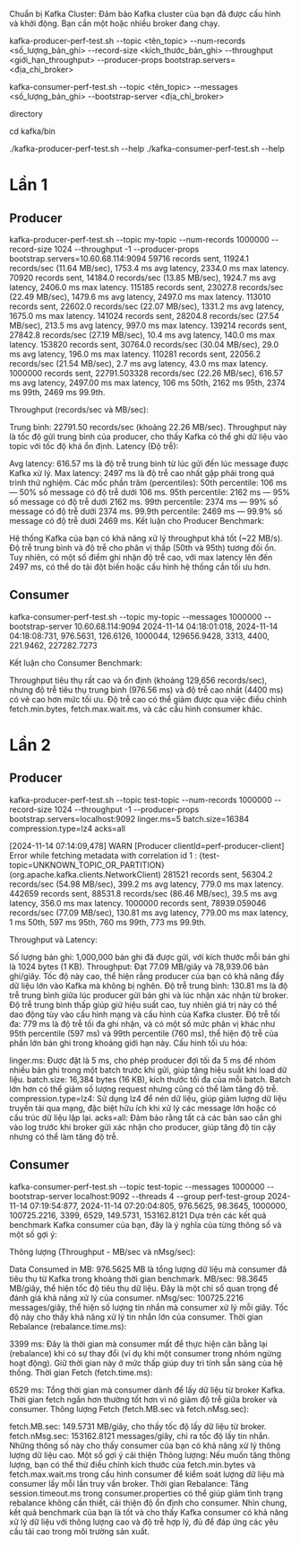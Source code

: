 Chuẩn bị Kafka Cluster: Đảm bảo Kafka cluster của bạn đã được cấu hình và khởi động. Bạn cần một hoặc nhiều broker đang chạy.

kafka-producer-perf-test.sh --topic <tên_topic> --num-records <số_lượng_bản_ghi> --record-size <kích_thước_bản_ghi> --throughput <giới_hạn_throughput> --producer-props bootstrap.servers=<địa_chỉ_broker>

kafka-consumer-perf-test.sh --topic <tên_topic> --messages <số_lượng_bản_ghi> --bootstrap-server <địa_chỉ_broker>

directory 

cd kafka/bin

./kafka-producer-perf-test.sh --help
./kafka-consumer-perf-test.sh --help

# Lần 1
## Producer
kafka-producer-perf-test.sh --topic my-topic --num-records 1000000 --record-size 1024 --throughput -1 --producer-props bootstrap.servers=10.60.68.114:9094
59716 records sent, 11924.1 records/sec (11.64 MB/sec), 1753.4 ms avg latency, 2334.0 ms max latency.
70920 records sent, 14184.0 records/sec (13.85 MB/sec), 1924.7 ms avg latency, 2406.0 ms max latency.
115185 records sent, 23027.8 records/sec (22.49 MB/sec), 1479.6 ms avg latency, 2497.0 ms max latency.
113010 records sent, 22602.0 records/sec (22.07 MB/sec), 1331.2 ms avg latency, 1675.0 ms max latency.
141024 records sent, 28204.8 records/sec (27.54 MB/sec), 213.5 ms avg latency, 997.0 ms max latency.
139214 records sent, 27842.8 records/sec (27.19 MB/sec), 10.4 ms avg latency, 140.0 ms max latency.
153820 records sent, 30764.0 records/sec (30.04 MB/sec), 29.0 ms avg latency, 196.0 ms max latency.
110281 records sent, 22056.2 records/sec (21.54 MB/sec), 2.7 ms avg latency, 43.0 ms max latency.
1000000 records sent, 22791.503328 records/sec (22.26 MB/sec), 616.57 ms avg latency, 2497.00 ms max latency, 106 ms 50th, 2162 ms 95th, 2374 ms 99th, 2469 ms 99.9th.

Throughput (records/sec và MB/sec):

Trung bình: 22791.50 records/sec (khoảng 22.26 MB/sec).
Throughput này là tốc độ gửi trung bình của producer, cho thấy Kafka có thể ghi dữ liệu vào topic với tốc độ khá ổn định.
Latency (Độ trễ):

Avg latency: 616.57 ms là độ trễ trung bình từ lúc gửi đến lúc message được Kafka xử lý.
Max latency: 2497 ms là độ trễ cao nhất gặp phải trong quá trình thử nghiệm.
Các mốc phần trăm (percentiles):
50th percentile: 106 ms — 50% số message có độ trễ dưới 106 ms.
95th percentile: 2162 ms — 95% số message có độ trễ dưới 2162 ms.
99th percentile: 2374 ms — 99% số message có độ trễ dưới 2374 ms.
99.9th percentile: 2469 ms — 99.9% số message có độ trễ dưới 2469 ms.
Kết luận cho Producer Benchmark:

Hệ thống Kafka của bạn có khả năng xử lý throughput khá tốt (~22 MB/s).
Độ trễ trung bình và độ trễ cho phân vị thấp (50th và 95th) tương đối ổn. Tuy nhiên, có một số điểm ghi nhận độ trễ cao, với max latency lên đến 2497 ms, có thể do tải đột biến hoặc cấu hình hệ thống cần tối ưu hơn.

## Consumer
kafka-consumer-perf-test.sh --topic my-topic --messages 1000000 --bootstrap-server 10.60.68.114:9094
2024-11-14 04:18:01:018, 2024-11-14 04:18:08:731, 976.5631, 126.6126, 1000044, 129656.9428, 3313, 4400, 221.9462, 227282.7273

Kết luận cho Consumer Benchmark:

Throughput tiêu thụ rất cao và ổn định (khoảng 129,656 records/sec), nhưng độ trễ tiêu thụ trung bình (976.56 ms) và độ trễ cao nhất (4400 ms) có vẻ cao hơn mức tối ưu.
Độ trễ cao có thể giảm được qua việc điều chỉnh fetch.min.bytes, fetch.max.wait.ms, và các cấu hình consumer khác.


# Lần 2

## Producer
kafka-producer-perf-test.sh --topic test-topic --num-records 1000000 --record-size 1024 --throughput -1 --producer-props bootstrap.servers=localhost:9092 linger.ms=5 batch.size=16384 compression.type=lz4 acks=all

[2024-11-14 07:14:09,478] WARN [Producer clientId=perf-producer-client] Error while fetching metadata with correlation id 1 : {test-topic=UNKNOWN_TOPIC_OR_PARTITION} (org.apache.kafka.clients.NetworkClient)
281521 records sent, 56304.2 records/sec (54.98 MB/sec), 399.2 ms avg latency, 779.0 ms max latency.
442659 records sent, 88531.8 records/sec (86.46 MB/sec), 39.5 ms avg latency, 356.0 ms max latency.
1000000 records sent, 78939.059046 records/sec (77.09 MB/sec), 130.81 ms avg latency, 779.00 ms max latency, 1 ms 50th, 597 ms 95th, 760 ms 99th, 773 ms 99.9th.

Throughput và Latency:

Số lượng bản ghi: 1,000,000 bản ghi đã được gửi, với kích thước mỗi bản ghi là 1024 bytes (1 KB).
Throughput: Đạt 77.09 MB/giây và 78,939.06 bản ghi/giây. Tốc độ này cao, thể hiện rằng producer của bạn có khả năng đẩy dữ liệu lớn vào Kafka mà không bị nghẽn.
Độ trễ trung bình: 130.81 ms là độ trễ trung bình giữa lúc producer gửi bản ghi và lúc nhận xác nhận từ broker. Độ trễ trung bình thấp giúp giữ hiệu suất cao, tuy nhiên giá trị này có thể dao động tùy vào cấu hình mạng và cấu hình của Kafka cluster.
Độ trễ tối đa: 779 ms là độ trễ tối đa ghi nhận, và có một số mức phân vị khác như 95th percentile (597 ms) và 99th percentile (760 ms), thể hiện độ trễ của phần lớn bản ghi trong khoảng giới hạn này.
Cấu hình tối ưu hóa:

linger.ms: Được đặt là 5 ms, cho phép producer đợi tối đa 5 ms để nhóm nhiều bản ghi trong một batch trước khi gửi, giúp tăng hiệu suất khi load dữ liệu.
batch.size: 16,384 bytes (16 KB), kích thước tối đa của mỗi batch. Batch lớn hơn có thể giảm số lượng request nhưng cũng có thể làm tăng độ trễ.
compression.type=lz4: Sử dụng lz4 để nén dữ liệu, giúp giảm lượng dữ liệu truyền tải qua mạng, đặc biệt hữu ích khi xử lý các message lớn hoặc có cấu trúc dữ liệu lặp lại.
acks=all: Đảm bảo rằng tất cả các bản sao cần ghi vào log trước khi broker gửi xác nhận cho producer, giúp tăng độ tin cậy nhưng có thể làm tăng độ trễ.

## Consumer
kafka-consumer-perf-test.sh --topic test-topic --messages 1000000 --bootstrap-server localhost:9092 --threads 4 --group perf-test-group
2024-11-14 07:19:54:877, 2024-11-14 07:20:04:805, 976.5625, 98.3645, 1000000, 100725.2216, 3399, 6529, 149.5731, 153162.8121
Dựa trên các kết quả benchmark Kafka consumer của bạn, đây là ý nghĩa của từng thông số và một số gợi ý:

Thông lượng (Throughput - MB/sec và nMsg/sec):

Data Consumed in MB: 976.5625 MB là tổng lượng dữ liệu mà consumer đã tiêu thụ từ Kafka trong khoảng thời gian benchmark.
MB/sec: 98.3645 MB/giây, thể hiện tốc độ tiêu thụ dữ liệu. Đây là một chỉ số quan trọng để đánh giá khả năng xử lý của consumer.
nMsg/sec: 100725.2216 messages/giây, thể hiện số lượng tin nhắn mà consumer xử lý mỗi giây. Tốc độ này cho thấy khả năng xử lý tin nhắn lớn của consumer.
Thời gian Rebalance (rebalance.time.ms):

3399 ms: Đây là thời gian mà consumer mất để thực hiện cân bằng lại (rebalance) khi có sự thay đổi (ví dụ khi một consumer trong nhóm ngừng hoạt động). Giữ thời gian này ở mức thấp giúp duy trì tính sẵn sàng của hệ thống.
Thời gian Fetch (fetch.time.ms):

6529 ms: Tổng thời gian mà consumer dành để lấy dữ liệu từ broker Kafka. Thời gian fetch ngắn hơn thường tốt hơn vì nó giảm độ trễ giữa broker và consumer.
Thông lượng Fetch (fetch.MB.sec và fetch.nMsg.sec):

fetch.MB.sec: 149.5731 MB/giây, cho thấy tốc độ lấy dữ liệu từ broker.
fetch.nMsg.sec: 153162.8121 messages/giây, chỉ ra tốc độ lấy tin nhắn. Những thông số này cho thấy consumer của bạn có khả năng xử lý thông lượng dữ liệu cao.
Một số gợi ý cải thiện
Thông lượng: Nếu muốn tăng thông lượng, bạn có thể thử điều chỉnh kích thước của fetch.min.bytes và fetch.max.wait.ms trong cấu hình consumer để kiểm soát lượng dữ liệu mà consumer lấy mỗi lần truy vấn broker.
Thời gian Rebalance: Tăng session.timeout.ms trong consumer.properties có thể giúp giảm tình trạng rebalance không cần thiết, cải thiện độ ổn định cho consumer.
Nhìn chung, kết quả benchmark của bạn là tốt và cho thấy Kafka consumer có khả năng xử lý dữ liệu với thông lượng cao và độ trễ hợp lý, đủ để đáp ứng các yêu cầu tải cao trong môi trường sản xuất.